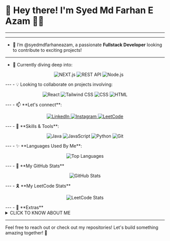 # 👋 Hey there! I'm **Syed Md Farhan E Azam** 🧑‍💻
---
---
- 🚀 I’m @syedmdfarhaneazam, a passionate **Fullstack Developer** looking to contribute to exciting projects!
---
- 🌱 Currently diving deep into:  
  <p align="center">
  <img src="https://img.shields.io/badge/NEXT.js-000000?style=for-the-badge&logo=next.js&logoColor=white" alt="NEXT.js">  <img src="https://img.shields.io/badge/REST_API-FF6F00?style=for-the-badge&logo=fastapi&logoColor=white" alt="REST API">  <img src="https://img.shields.io/badge/Node.js-339933?style=for-the-badge&logo=node.js&logoColor=white" alt="Node.js">
</p>
---
- 💡 Looking to collaborate on projects involving:   
  <p align="center"> <img src="https://img.shields.io/badge/React-61DAFB?style=for-the-badge&logo=react&logoColor=black" alt="React"> <img src="https://img.shields.io/badge/Tailwind_CSS-38B2AC?style=for-the-badge&logo=tailwind-css&logoColor=white" alt="Tailwind CSS"> <img src="https://img.shields.io/badge/CSS-1572B6?style=for-the-badge&logo=css3&logoColor=white" alt="CSS"> <img src="https://img.shields.io/badge/HTML-E34F26?style=for-the-badge&logo=html5&logoColor=white" alt="HTML"> </p>
---
- 📫 **Let's connect**:
<p align="center">
  <a href="https://www.linkedin.com/in/syed-md-farhan-e-azam-b21043279/">
    <img src="https://img.shields.io/badge/LinkedIn-0A66C2?style=for-the-badge&logo=linkedin&logoColor=white" alt="LinkedIn">
  </a>
  <a href="https://www.instagram.com/syed_md_farhan_e_azam?igsh=MWZsb2hqN2JobzE2aw==">
    <img src="https://img.shields.io/badge/Instagram-E4405F?style=for-the-badge&logo=instagram&logoColor=white" alt="Instagram">
  </a>
  <a href="https://leetcode.com/u/SYED_MD_FARHAN_E_AZAM/">
    <img src="https://img.shields.io/badge/LeetCode-FFA116?style=for-the-badge&logo=leetcode&logoColor=white" alt="LeetCode">
  </a>
</p>
---
- 🎨 **Skills & Tools**:  
  <p align="center">
  <img src="https://img.shields.io/badge/Java-007396?style=for-the-badge&logo=java&logoColor=white" alt="Java">  <img src="https://img.shields.io/badge/JavaScript-F7DF1E?style=for-the-badge&logo=javascript&logoColor=black" alt="JavaScript">  <img src="https://img.shields.io/badge/Python-3776AB?style=for-the-badge&logo=python&logoColor=white" alt="Python">  <img src="https://img.shields.io/badge/Git-F05032?style=for-the-badge&logo=git&logoColor=white" alt="Git">
</p>
---
- ✨ **Languages Used By Me**:
<p align="center">
  <img src="https://github-readme-stats.vercel.app/api/top-langs/?username=syedmdfarhaneazam&layout=compact&theme=radical" alt="Top Languages" />
</p>
---
- 🐞 **My GitHub Stats**
<p align="center">
  <img src="https://github-readme-stats.vercel.app/api?username=syedmdfarhaneazam&show_icons=true&theme=radical&count_private=true" alt="GitHub Stats" />
</p>
---
- 🎗️ **My LeetCode Stats**
<p align="center">
  <img src="https://leetcard.jacoblin.cool/SYED_MD_FARHAN_E_AZAM?theme=dark&font=baloo&ext=heatmap" alt="LeetCode Stats" />
</p>
---
- 🍥 **Extras**
<details>
  <summary>CLICK TO KNOW ABOUT ME</summary>
  1. <i>this user loves playing chess</i> ^_^ <br/>
  2. <i>this user is a writer who loves coding</i> ƪ(˘⌣˘)ʃ <br/>
  3. <i>coding without a touch of music is boring</i> ~_~
</details> 

---

Feel free to reach out or check out my repositories! Let's build something amazing together! 🚀
